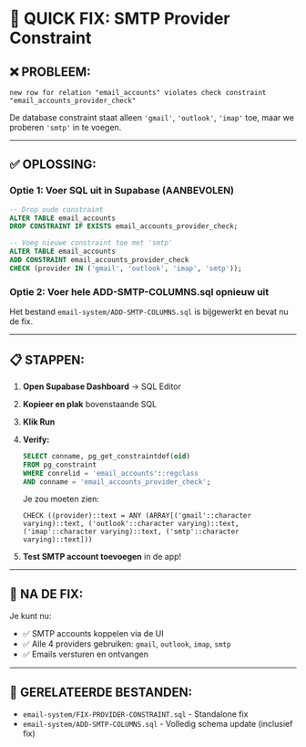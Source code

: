 # 🔧 QUICK FIX: SMTP Provider Constraint

## ❌ **PROBLEEM:**
```
new row for relation "email_accounts" violates check constraint "email_accounts_provider_check"
```

De database constraint staat alleen `'gmail'`, `'outlook'`, `'imap'` toe, maar we proberen `'smtp'` in te voegen.

---

## ✅ **OPLOSSING:**

### **Optie 1: Voer SQL uit in Supabase (AANBEVOLEN)**

```sql
-- Drop oude constraint
ALTER TABLE email_accounts 
DROP CONSTRAINT IF EXISTS email_accounts_provider_check;

-- Voeg nieuwe constraint toe met 'smtp'
ALTER TABLE email_accounts 
ADD CONSTRAINT email_accounts_provider_check 
CHECK (provider IN ('gmail', 'outlook', 'imap', 'smtp'));
```

### **Optie 2: Voer hele ADD-SMTP-COLUMNS.sql opnieuw uit**

Het bestand `email-system/ADD-SMTP-COLUMNS.sql` is bijgewerkt en bevat nu de fix.

---

## 📋 **STAPPEN:**

1. **Open Supabase Dashboard** → SQL Editor
2. **Kopieer en plak** bovenstaande SQL
3. **Klik Run**
4. **Verify:**
   ```sql
   SELECT conname, pg_get_constraintdef(oid) 
   FROM pg_constraint 
   WHERE conrelid = 'email_accounts'::regclass 
   AND conname = 'email_accounts_provider_check';
   ```
   
   Je zou moeten zien:
   ```
   CHECK ((provider)::text = ANY (ARRAY[('gmail'::character varying)::text, ('outlook'::character varying)::text, ('imap'::character varying)::text, ('smtp'::character varying)::text]))
   ```

5. **Test SMTP account toevoegen** in de app!

---

## 🎯 **NA DE FIX:**

Je kunt nu:
- ✅ SMTP accounts koppelen via de UI
- ✅ Alle 4 providers gebruiken: `gmail`, `outlook`, `imap`, `smtp`
- ✅ Emails versturen en ontvangen

---

## 📄 **GERELATEERDE BESTANDEN:**

- `email-system/FIX-PROVIDER-CONSTRAINT.sql` - Standalone fix
- `email-system/ADD-SMTP-COLUMNS.sql` - Volledig schema update (inclusief fix)

